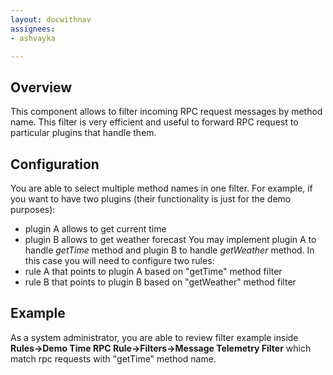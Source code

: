 ```yaml
---
layout: docwithnav
assignees:
- ashvayka

---
```


## Overview

This component allows to filter incoming RPC request messages by method name. 
This filter is very efficient and useful to forward RPC request to particular plugins that handle them.

## Configuration

You are able to select multiple method names in one filter. 
For example, if you want to have two plugins (their functionality is just for the demo purposes):
 - plugin A allows to get current time
 - plugin B allows to get weather forecast
You may implement plugin A to handle *getTime* method and plugin B to handle *getWeather* method.
In this case you will need to configure two rules:
 - rule A that points to plugin A based on "getTime" method filter 
 - rule B that points to plugin B based on "getWeather" method filter

## Example

As a system administrator, you are able to review filter example inside **Rules->Demo Time RPC Rule->Filters->Message Telemetry Filter** which match rpc requests with "getTime" method name.